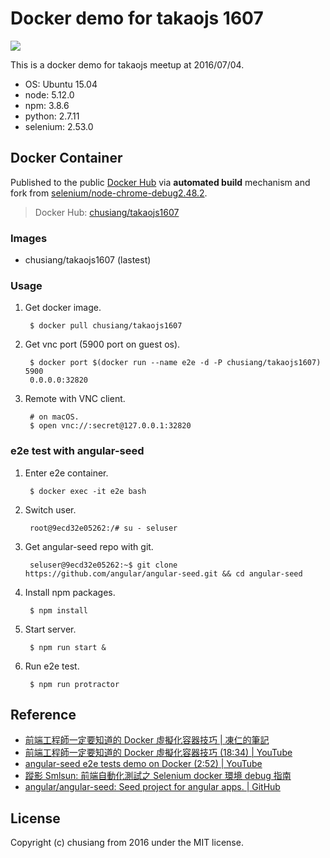 # Docker demo for takaojs 1607

[![](https://images.microbadger.com/badges/image/chusiang/takaojs1607.svg)](https://microbadger.com/images/chusiang/takaojs1607 "Get your own image badge on microbadger.com")

This is a docker demo for takaojs meetup at 2016/07/04.

* OS: Ubuntu 15.04
* node: 5.12.0
* npm: 3.8.6
* python: 2.7.11
* selenium: 2.53.0

## Docker Container

Published to the public [Docker Hub](https://hub.docker.com/) via **automated build** mechanism and fork from [selenium/node-chrome-debug2.48.2](https://hub.docker.com/r/selenium/node-chrome-debug/).

> Docker Hub: [chusiang/takaojs1607](https://hub.docker.com/r/chusiang/takaojs1607/)

### Images

* chusiang/takaojs1607 (lastest)

### Usage

1. Get docker image.

        $ docker pull chusiang/takaojs1607
    
2. Get vnc port (5900 port on guest os).
    
        $ docker port $(docker run --name e2e -d -P chusiang/takaojs1607) 5900
        0.0.0.0:32820

3. Remote with VNC client.

        # on macOS.
        $ open vnc://:secret@127.0.0.1:32820
    
    
### e2e test with angular-seed

1. Enter e2e container.

        $ docker exec -it e2e bash
    
2. Switch user.
    
        root@9ecd32e05262:/# su - seluser

3. Get angular-seed repo with git.

        seluser@9ecd32e05262:~$ git clone https://github.com/angular/angular-seed.git && cd angular-seed

4. Install npm packages.

        $ npm install

5. Start server.

        $ npm run start &

6. Run e2e test.

        $ npm run protractor
    
## Reference

* [前端工程師一定要知道的 Docker 虛擬化容器技巧 | 凍仁的筆記](http://note.drx.tw/2016/07/virtualization-with-docker-container-basic-for-f2e.html)
* [前端工程師一定要知道的 Docker 虛擬化容器技巧 (18:34) | YouTube](https://youtu.be/k5iwKUZY9tk)
* [angular-seed e2e tests demo on Docker (2:52) | YouTube](https://youtu.be/XqCt8gk9AdI)
* [蹤影 Smlsun: 前端自動化測試之 Selenium docker 環境 debug 指南](http://blog.smlsun.com/2015/04/selenium-docker-debug.html)
* [angular/angular-seed: Seed project for angular apps. | GitHub](https://github.com/angular/angular-seed)

## License

Copyright (c) chusiang from 2016 under the MIT license.

